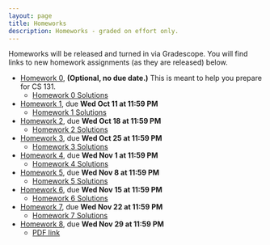 ```yaml
---
layout: page
title: Homeworks
description: Homeworks - graded on effort only.
---
```


Homeworks will be released and turned in via Gradescope.  You will find links to new homework assignments (as they are released) below.

- [Homework 0](https://docs.google.com/document/d/1dil1xXKEYaJN6Y1iHrayu8qdJ6CVyk0cyt4H1uk5R1g/view), **(Optional, no due date.)**  This is meant to help you prepare for CS 131.
  - [Homework 0 Solutions](https://docs.google.com/document/d/1dil1xXKEYaJN6Y1iHrayu8qdJ6CVyk0cyt4H1uk5R1g/view#heading=h.qeo2khtmpkh)
- [Homework 1](https://www.gradescope.com/courses/626344/assignments/3473085), due **Wed Oct 11 at 11:59 PM**
  - [Homework 1 Solutions](https://docs.google.com/document/d/1MtjfnUk6IpNHS_05qr85vVQvEDUJSMmTKsDnShutr0k/edit?usp=share_link)
- [Homework 2](https://www.gradescope.com/courses/626344/assignments/3513220), due **Wed Oct 18 at 11:59 PM**
  - [Homework 2 Solutions](https://docs.google.com/document/d/1qdlZD_vx3HHJDw9clKlJJvwbSwDYEfEyO0g8mONMNWI/edit?usp=sharing)
- [Homework 3](https://www.gradescope.com/courses/626344/assignments/3550828), due **Wed Oct 25 at 11:59 PM**
  - [Homework 3 Solutions](https://docs.google.com/document/d/1qCsl7-Pdx3aefuXwIEcWWcdV3hsvc4Mx6PkEwvD0xhY/edit?usp=sharing)
- [Homework 4](https://www.gradescope.com/courses/626344/assignments/3588774), due **Wed Nov 1 at 11:59 PM**
  - [Homework 4 Solutions](https://docs.google.com/document/d/1wPITKFxHVmczJb66Sf7vrIaEgA1cCUdSKLoFQfDbWu8/edit?usp=sharing)
- [Homework 5](https://www.gradescope.com/courses/626344/assignments/3622513), due **Wed Nov 8 at 11:59 PM**
  - [Homework 5 Solutions](https://docs.google.com/document/d/1LU-RLvYf8dZUM6I570WIht7GC4kwSFdeOFxr28L_Auk/edit?usp=sharing)
- [Homework 6](https://www.gradescope.com/courses/626344/assignments/3658060), due **Wed Nov 15 at 11:59 PM**
  - [Homework 6 Solutions](https://docs.google.com/document/d/1gKEKz25fMRli4hlLNMOY-HtcF7a-9gmOaGp2bB6hlqM/edit?usp=sharing)
- [Homework 7](https://www.gradescope.com/courses/626344/assignments/3691696), due **Wed Nov 22 at 11:59 PM**
  - [Homework 7 Solutions](https://docs.google.com/document/d/1LuwnmP2apKsXR19xGhCRStfbgzKqgvg12ndYc3XMA7k/edit?usp=sharing)
- [Homework 8](https://www.gradescope.com/courses/626344/assignments/3718326), due **Wed Nov 29 at 11:59 PM**
  - [PDF link](https://docs.google.com/document/d/1Nlq4soe7DFPpNvAeK-EUcCsn5Bodu0wpQ4Cdcg4VSG0/edit?usp=drive_link)
